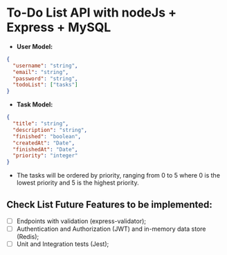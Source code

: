 # **To-Do List API with nodeJs + Express + MySQL**

- **User Model:**

```json
{
  "username": "string",
  "email": "string",
  "password": "string",
  "todoList": ["tasks"]
}
```

- **Task Model:**

```json
{
  "title": "string",
  "description": "string",
  "finished": "boolean",
  "createdAt": "Date",
  "finishedAt": "Date",
  "priority": "integer"
}
```

- The tasks will be ordered by priority, ranging from 0 to 5 where 0 is the lowest priority and 5 is the highest priority.

## **Check List Future Features to be implemented:**

- [ ] Endpoints with validation (express-validator);
- [ ] Authentication and Authorization (JWT) and in-memory data store (Redis);
- [ ] Unit and Integration tests (Jest);

